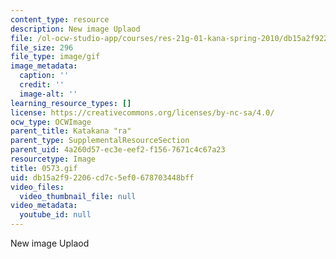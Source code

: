 ```yaml
---
content_type: resource
description: New image Uplaod
file: /ol-ocw-studio-app/courses/res-21g-01-kana-spring-2010/db15a2f92206cd7c5ef0678703448bff_0573.gif
file_size: 296
file_type: image/gif
image_metadata:
  caption: ''
  credit: ''
  image-alt: ''
learning_resource_types: []
license: https://creativecommons.org/licenses/by-nc-sa/4.0/
ocw_type: OCWImage
parent_title: Katakana "ra"
parent_type: SupplementalResourceSection
parent_uid: 4a260d57-ec3e-eef2-f156-7671c4c67a23
resourcetype: Image
title: 0573.gif
uid: db15a2f9-2206-cd7c-5ef0-678703448bff
video_files:
  video_thumbnail_file: null
video_metadata:
  youtube_id: null
---
```

New image Uplaod